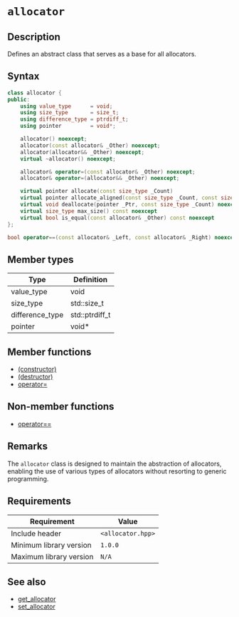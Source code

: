 # `allocator`

## Description

Defines an abstract class that serves as a base for all allocators.

## Syntax

```cpp
class allocator {
public:
    using value_type      = void;
    using size_type       = size_t;
    using difference_type = ptrdiff_t;
    using pointer         = void*;

    allocator() noexcept;
    allocator(const allocator& _Other) noexcept;
    allocator(allocator&& _Other) noexcept;
    virtual ~allocator() noexcept;

    allocator& operator=(const allocator& _Other) noexcept;
    allocator& operator=(allocator&& _Other) noexcept;

    virtual pointer allocate(const size_type _Count)                                 = 0;
    virtual pointer allocate_aligned(const size_type _Count, const size_type _Align) = 0;
    virtual void deallocate(pointer _Ptr, const size_type _Count) noexcept           = 0;
    virtual size_type max_size() const noexcept                                      = 0;
    virtual bool is_equal(const allocator& _Other) const noexcept                    = 0;
};

bool operator==(const allocator& _Left, const allocator& _Right) noexcept;
```

## Member types

| Type            | Definition     |
|-----------------|----------------|
| value_type      | void           |
| size_type       | std::size_t    |
| difference_type | std::ptrdiff_t |
| pointer         | void*          |

## Member functions

- [(constructor)](allocator-ctor.md)
- [(destructor)](allocator-dtor.md)
- [operator=](allocator-operator-assign.md)

## Non-member functions

- [operator==](allocator-operator-cmp.md)

## Remarks

The `allocator` class is designed to maintain the abstraction of allocators, enabling the use of various types of allocators without 
resorting to generic programming.

## Requirements

| Requirement             | Value             |
|-------------------------|-------------------|
| Include header          | `<allocator.hpp>` |
| Minimum library version | `1.0.0`           |
| Maximum library version | `N/A`             |

## See also

- [get_allocator](get_allocator.md)
- [set_allocator](set_allocator.md)